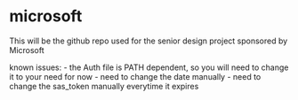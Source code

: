 # microsoft

This will be the github repo used for the senior design project sponsored by Microsoft

known issues:
    - the Auth file is PATH dependent, so you will need to change it to your need for now
    - need to change the date manually
    - need to change the sas_token manually everytime it expires